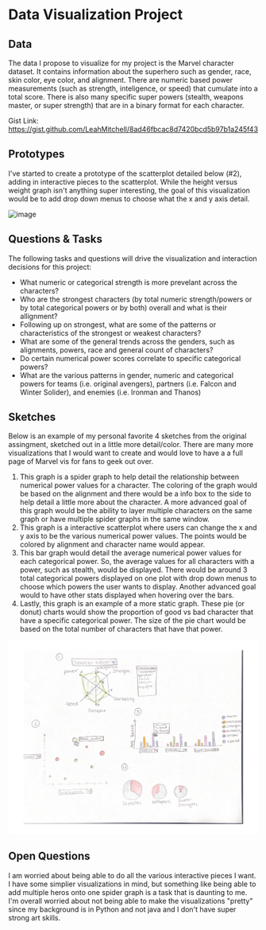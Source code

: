 # Data Visualization Project

## Data

The data I propose to visualize for my project is the Marvel character dataset. It contains information about the superhero such as gender, race, skin color, eye color, and alignment. There are numeric based power measurements (such as strength, inteligence, or speed) that cumulate into a total score. There is also many specific super powers (stealth, weapons master, or super strength) that are in a binary format for each character.

Gist Link:
https://gist.github.com/LeahMitchell/8ad46fbcac8d7420bcd5b97b1a245f43

## Prototypes

I've started to create a prototype of the scatterplot detailed below (#2), adding in interactive pieces to the scatterplot. While the height versus weight graph isn't anything super interesting, the goal of this visualization would be to add drop down menus to choose what the x and y axis detail. 


![image](https://vizhub.com/LeahMitchell/b2ef2f5b5aaf4e888fabfd979b4a7b80?mode=embed)


## Questions & Tasks

The following tasks and questions will drive the visualization and interaction decisions for this project:

 * What numeric or categorical strength is more prevelant across the characters? 
 * Who are the strongest characters (by total numeric strength/powers or by total categorical powers or by both) overall and what is their allignment? 
 * Following up on strongest, what are some of the patterns or characteristics of the strongest or weakest characters?
 * What are some of the general trends across the genders, such as alignments, powers, race and general count of characters?
 * Do certain numerical power scores correlate to specific categorical powers?
 * What are the various patterns in gender, numeric and categorical powers for teams (i.e. original avengers), partners (i.e. Falcon and Winter Solider), and enemies (i.e. Ironman and Thanos)

## Sketches
Below is an example of my personal favorite 4 sketches from the original assingment, sketched out in a little more detail/color. There are many more visualizations that I would want to create and would love to have a a full page of Marvel vis for fans to geek out over. 

1. This graph is a spider graph to help detail the relationship between numerical power values for a character. The coloring of the graph would be based on the alignment and there would be a info box to the side to help detail a little more about the character. A more advanced goal of this graph would be the ability to layer multiple characters on the same graph or have multiple spider graphs in the same window. 
2. This graph is a interactive scatterplot where users can change the x and y axis to be the various numerical power values. The points would be colored by alignment and character name would appear. 
3. This bar graph would detail the average numerical power values for each categorical power. So, the average values for all characters with a power, such as stealth, would be displayed. There would be around 3 total categorical powers displayed on one plot with drop down menus to choose which powers the user wants to display. Another advanced goal would to have other stats displayed when hovering over the bars. 
4. Lastly, this graph is an example of a more static graph. These pie (or donut) charts would show the proportion of good vs bad character that have a specific categorical power. The size of the pie chart would be based on the total number of characters that have that power. 


![image](https://github.com/LeahMitchell/dataviz-project/blob/master/Stealth-1.png)


## Open Questions

I am worried about being able to do all the various interactive pieces I want. I have some simplier visualizations in mind, but something like being able to add multiple heros onto one spider graph is a task that is daunting to me. I'm overall worried about not being able to make the visualizations "pretty" since my background is in Python and not java and I don't have super strong art skills. 
